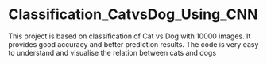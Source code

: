 # Classification_CatvsDog_Using_CNN
This project is based on classification of Cat vs Dog with 10000 images. It provides good accuracy and better prediction results. The code is very easy to understand and visualise the relation between cats and dogs
